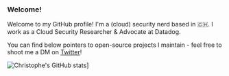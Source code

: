 ### Welcome!

Welcome to my GitHub profile! I'm a (cloud) security nerd based in 🇨🇭. I work as a Cloud Security Researcher & Advocate at Datadog.

You can find below pointers to open-source projects I maintain - feel free to shoot me a DM on [Twitter](https://twitter.com/christophetd)!

![Christophe's GitHub stats](https://github-readme-stats.vercel.app/api?username=christophetd)]
